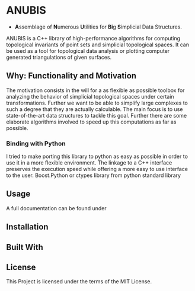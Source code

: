 # ANUBIS
* **A**ssemblage of **N**umerous **U**tilities for **Bi**g **S**implicial Data Structures.

ANUBIS is a C++ library of high-performance algorithms for computing topological invariants of point sets and simplicial topological spaces. It can be used as a tool for topological data analysis or plotting computer generated triangulations of given surfaces.

## Why: Functionality and Motivation
The motivation consists in the will for a as flexible as possible toolbox for analyzing the behavior of simplicial topological spaces under certain transformations. Further we want to be able to simplify large complexes to such a degree that they are actually calculable.
The main focus is to use state-of-the-art data structures to tackle this goal. Further there are some elaborate algorithms involved to speed up this computations as far as possible.

### Binding with Python
I tried to make porting this library to python as easy as possible in order to use it in a more flexible environment. The linkage to a C++ interface preserves the execution speed while offering a more easy to use interface to the user.
Boost.Python or ctypes library from python standard library

## Usage
A full documentation can be found under

## Installation

## Built With

## License
This Project is licensed under the terms of the MIT License.
